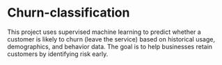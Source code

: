 # Churn-classification
This project uses supervised machine learning to predict whether a customer is likely to churn (leave the service) based on historical usage, demographics, and behavior data. The goal is to help businesses retain customers by identifying risk early.
